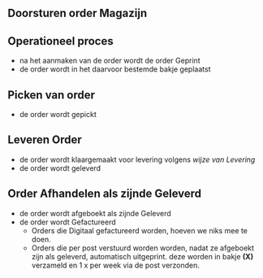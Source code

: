 ## Doorsturen order Magazijn

## **Operationeel proces**   

  - na het aanmaken van de order wordt de order Geprint
  - de order wordt in het daarvoor bestemde bakje geplaatst
## Picken van order

  - de order wordt gepickt
## Leveren Order

  - de order wordt klaargemaakt voor levering volgens *wijze van Levering*
  - de order wordt geleverd
## Order Afhandelen als zijnde Geleverd

  - de order wordt afgeboekt als zijnde Geleverd
  - de order wordt Gefactureerd
    - Orders die Digitaal gefactureerd worden, hoeven we niks mee te doen.
    - Orders die per post verstuurd worden worden, nadat ze afgeboekt zijn als geleverd, automatisch uitgeprint. deze worden in bakje **(X)** verzameld en 1 x per week via de post verzonden.
